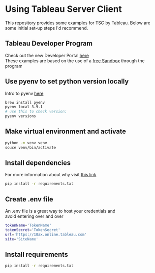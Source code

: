 # Using Tableau Server Client
This repository provides some examples for TSC by Tableau.
Below are some initial set-up steps I'd recommend.

## Tableau Developer Program
Check out the new Developer Portal [here](https://tableau.com/developer)  
These examples are based on the use of a [free Sandbox](https://www.tableau.com/developer/get-site) through the program

## Use pyenv to set python version locally
Intro to pyenv [here](https://realpython.com/intro-to-pyenv/)
```bash
brew install pyenv
pyenv local 3.9.1
# use this to check version:
pyenv versions
```

## Make virtual environment and activate
```bash
python -m venv venv
souce venv/bin/activate
```

## Install dependencies
For more information about why visit [this link](https://medium.com/python-pandemonium/better-python-dependency-and-package-management-b5d8ea29dff1)
```bash
pip install -r requirements.txt
```

## Create .env file
An .env file is a great way to host your credentials and  
avoid entering over and over
```bash
tokenName='TokenName'
tokenSecret='TokenSecret'
url='https://10ax.online.tableau.com'
site='SiteName'
```

## Install requirements
```bash
pip install -r requirements.txt
```
